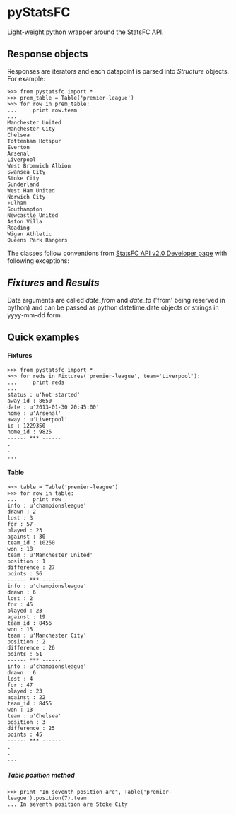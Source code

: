 pyStatsFC
=========

Light-weight python wrapper around the StatsFC API.

## Response objects

Responses are iterators and each datapoint is parsed into *Structure* objects. For example:
    
    >>> from pystatsfc import *
    >>> prem_table = Table('premier-league')
    >>> for row in prem_table:
    ...     print row.team
    ...
    Manchester United
    Manchester City
    Chelsea
    Tottenham Hotspur
    Everton
    Arsenal
    Liverpool
    West Bromwich Albion
    Swansea City
    Stoke City
    Sunderland
    West Ham United
    Norwich City
    Fulham
    Southampton
    Newcastle United
    Aston Villa
    Reading
    Wigan Athletic
    Queens Park Rangers

The classes follow conventions from [StatsFC API v2.0 Developer page](https://statsfc.com/developers "With a Title") with following exceptions:

*Fixtures* and *Results*
------------------------
Date arguments are called *date_from* and *date_to* ('from' being reserved in python) and can be passed as python datetime.date objects or strings in yyyy-mm-dd form.

Quick examples
--------------

#### Fixtures

    >>> from pystatsfc import *
    >>> for reds in Fixtures('premier-league', team='Liverpool'):
    ...     print reds
    ...
    status : u'Not started'
    away_id : 8650
    date : u'2013-01-30 20:45:00'
    home : u'Arsenal'
    away : u'Liverpool'
    id : 1229350
    home_id : 9825
    ------ *** ------
    .
    .
    ...

#### Table

    >>> table = Table('premier-league')
    >>> for row in table:
    ...     print row
    info : u'championsleague'
    drawn : 2
    lost : 3
    for : 57
    played : 23
    against : 30
    team_id : 10260
    won : 18
    team : u'Manchester United'
    position : 1
    difference : 27
    points : 56
    ------ *** ------
    info : u'championsleague'
    drawn : 6
    lost : 2
    for : 45
    played : 23
    against : 19
    team_id : 8456
    won : 15
    team : u'Manchester City'
    position : 2
    difference : 26
    points : 51
    ------ *** ------
    info : u'championsleague'
    drawn : 6
    lost : 4
    for : 47
    played : 23
    against : 22
    team_id : 8455
    won : 13
    team : u'Chelsea'
    position : 3
    difference : 25
    points : 45
    ------ *** ------
    .
    .
    ...
    
##### Table position method 

    >>> print "In seventh position are", Table('premier-league').position(7).team
    ... In seventh position are Stoke City